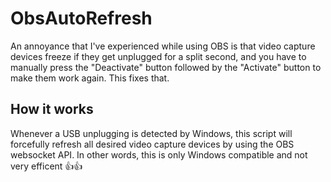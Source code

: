 # ObsAutoRefresh

An annoyance that I've experienced while using OBS is that video capture devices freeze if they get unplugged for a split second, and you have to manually press the "Deactivate" button followed by the "Activate" button to make them work again. This fixes that.

## How it works
Whenever a USB unplugging is detected by Windows, this script will forcefully refresh all desired video capture devices by using the OBS websocket API. In other words, this is only Windows compatible and not very efficent 👍👍

